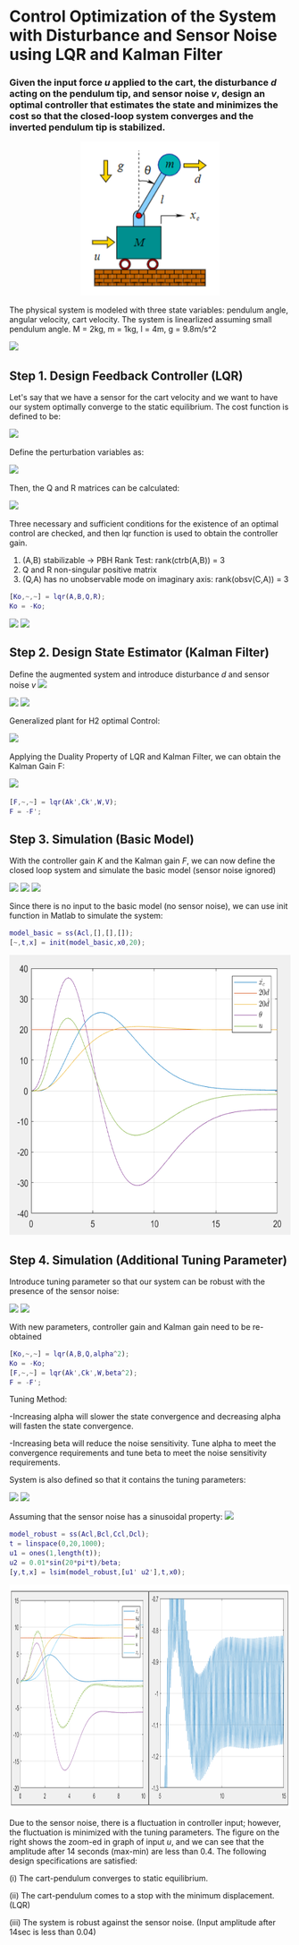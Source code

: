 # Control Optimization of the System with Disturbance and Sensor Noise using LQR and Kalman Filter

### Given the input force _u_ applied to the cart, the disturbance _d_ acting on the pendulum tip, and sensor noise _v_, design an optimal controller that estimates the state and minimizes the cost so that the closed-loop system converges and the inverted pendulum tip is stabilized.

<p align="center">
  <img 
    width="250"
    height="275"
    src="images/system_pic.PNG"
  >
</p>

The physical system is modeled with three state variables: pendulum angle, angular velocity, cart velocity. The system is linearlized assuming small pendulum angle.
M = 2kg, m = 1kg, l = 4m, g = 9.8m/s^2

<img src="https://latex.codecogs.com/svg.image?\large&space;{\color{Gray}&space;x&space;=&space;\begin{bmatrix}&space;\theta\\\dot{\theta}\\\dot{x_c}&space;\end{bmatrix},&space;\dot{x}&space;=&space;Ax&plus;Bu&plus;Ld,&space;A&space;=&space;\begin{bmatrix}&space;0&space;&&space;1&space;&&space;0&space;\\&space;\frac{(M&plus;m)g}{Ml}&space;&&space;0&space;&&space;0&space;\\&space;\frac{-mg}{M}&0&0\end{bmatrix},&space;B&space;=&space;\begin{bmatrix}&space;0\\\frac{-1}{Ml}\\\frac{1}{M}\end{bmatrix},&space;L&space;=&space;\begin{bmatrix}&space;0&space;\\&space;\frac{1}{ml}\\0\end{bmatrix}&space;}">

## Step 1. Design Feedback Controller (LQR)
Let's say that we have a sensor for the cart velocity and we want to have our system optimally converge to the static equilibrium. The cost function is defined to be:

<img src="https://latex.codecogs.com/svg.image?\large&space;{\color{Gray}&space;J&space;=\int_{0}^{\infty}&space;\dot{x_c}^2&space;&plus;&space;(u-u_o)^2&space;\&space;\&space;dt}">

Define the perturbation variables as:

<img src="https://latex.codecogs.com/svg.image?\large&space;{\color{Gray}&space;\xi&space;=&space;x-x_o,&space;\&space;\&space;\mu&space;=&space;u-u_o}">

Then, the Q and R matrices can be calculated:

<img src="https://latex.codecogs.com/svg.image?\large&space;{\color{Gray}&space;C&space;=&space;\begin{bmatrix}&space;0&&space;0&space;&1\end{bmatrix},&space;\&space;\&space;\&space;\dot{x_c}^2&space;=&space;\xi^TC^TC\xi,&space;\&space;\&space;\&space;&space;(u-u_o)^2&space;=&space;\mu^TR\mu,&space;\&space;\&space;\&space;Q&space;=&space;C^TC,&space;\&space;\&space;R&space;=&space;1}">

Three necessary and sufficient conditions for the existence of an optimal control are checked, and then lqr function is used to obtain the controller gain.

1. (A,B) stabilizable -> PBH Rank Test: rank(ctrb(A,B)) = 3
2. Q and R non-singular positive matrix
3. (Q,A) has no unobservable mode on imaginary axis: rank(obsv(C,A)) = 3

```Matlab
[Ko,~,~] = lqr(A,B,Q,R);
Ko = -Ko;
```

<img src="https://latex.codecogs.com/svg.image?\large&space;{\color{Gray}&space;\mu&space;=&space;K_o\xi&space;\rightarrow&space;u&space;=&space;K_ox&plus;K_1d}">

<img src="https://latex.codecogs.com/svg.image?\large&space;{\color{Gray}&space;K_o&space;=&space;\begin{bmatrix}&space;69.4076&space;&&space;37.5637&space;&&space;1.0000\end{bmatrix},&space;K_1&space;=&space;\begin{bmatrix}K_o&space;&-I\end{bmatrix}\begin{bmatrix}A&B\\C&0\end{bmatrix}^{-1}&space;\begin{bmatrix}L\\0\end{bmatrix}&space;=&space;6.0824}">

## Step 2. Design State Estimator (Kalman Filter)

Define the augmented system and introduce disturbance _d_ and sensor noise _v_
<img src="https://latex.codecogs.com/svg.image?\large&space;{\color{Gray}&space;\dot{\chi}&space;=&space;&space;\mathcal{A}\chi&plus;&space;\mathbb{B}u&space;&plus;&space;\mathcal{B}f,&space;\&space;\&space;\chi&space;=&space;\begin{bmatrix}&space;x\\d&space;\end{bmatrix},&space;\&space;\&space;\mathcal{A}=&space;\begin{bmatrix}&space;A&space;&&space;L&space;\\&space;0&space;&&space;0&space;&space;\end{bmatrix},&space;\&space;\&space;&space;\mathbb{B}&space;=&space;\begin{bmatrix}&space;B\\0&space;\end{bmatrix},&space;\&space;\&space;\mathcal{B}&space;=&space;\begin{bmatrix}&space;0\\I&space;\end{bmatrix},&space;\&space;\&space;&space;f&space;=&space;d_o\delta(t)}">

<img src="https://latex.codecogs.com/svg.image?\large&space;{\color{Gray}{\dot{\hat{\chi}}&space;=&space;&space;\mathcal{A}\hat{\chi}&plus;&space;\mathbb{B}u&plus;F(\mathcal{C}\hat{\chi}-y),&space;\&space;\&space;\&space;y=&space;\mathcal{C}\chi&plus;v}}">

<img src="https://latex.codecogs.com/svg.image?\large&space;{\color{Gray}{\dot{e}&space;=&space;\dot{\chi}-\dot{\hat{\chi}}&space;=&space;\mathcal{A}e&plus;\mathcal{B}f&plus;\underbrace{F(\underbrace{\mathcal{C}e&plus;v)}_\text{$\eta$}}_\text{$u$},&space;\&space;\&space;\&space;\&space;z&space;=&space;e}}">

Generalized plant for H2 optimal Control:

<img src="https://latex.codecogs.com/svg.image?\large&space;{\color{Gray}{\begin{bmatrix}&space;\dot{e}\\z\\&space;\eta&space;\end{bmatrix}&space;=&space;\begin{bmatrix}&space;&space;&space;\mathcal{A}&space;&&space;\mathcal{B}&space;&&space;0&space;&&space;I&space;\\&space;&space;&space;I&space;&&space;0&space;&&space;0&space;&&space;0&space;\\&space;&space;&space;\mathcal{C}&space;&&space;0&space;&&space;I&&space;0&space;\end{bmatrix}&space;\begin{bmatrix}&space;e\\f\\v\\u\end{bmatrix}&space;}">

Applying the Duality Property of LQR and Kalman Filter, we can obtain the Kalman Gain F:

<img src="https://latex.codecogs.com/svg.image?\large&space;{\color{Gray}{W&space;=&space;\mathcal{B}\mathcal{B}^T&space;\geq&space;0,&space;\&space;\&space;V&space;=&space;I&space;>0&space;}">

```Matlab
[F,~,~] = lqr(Ak',Ck',W,V);
F = -F';
```

## Step 3. Simulation (Basic Model)

With the controller gain _K_ and the Kalman gain _F_, we can now define the closed loop system and simulate the basic model (sensor noise ignored)

<img src="https://latex.codecogs.com/svg.image?\large&space;{\color{Gray}{u&space;=&space;K\hat{\chi},&space;\&space;\&space;\dot{\chi}&space;=&space;&space;\mathcal{A}\chi&plus;&space;\mathbb{B}u&space;&plus;&space;\mathcal{B}f,&space;\&space;\&space;\dot{\hat{\chi}}&space;=&space;&space;\mathcal{A}\hat{\chi}&plus;&space;\mathbb{B}u&plus;F(\mathcal{C}\hat{\chi}-y)&space;}">

<img src="https://latex.codecogs.com/svg.image?\large&space;{\color{Gray}{\begin{bmatrix}\dot{\chi}\\\dot{\hat{\chi}}\\y\end{bmatrix}&space;=&space;\begin{bmatrix}&space;&space;&space;\mathcal{A}&space;&&space;\mathbb{B}K&space;&&space;\mathcal{B}&space;&&space;0&space;\\&space;&space;&space;-F\mathcal{C}&space;&&space;\mathcal{A}&plus;\mathbb{B}K&plus;F\mathcal{C}&space;&&space;0&space;&&space;-F&space;\\&space;&space;&space;\mathcal{C}&space;&&space;0&space;&&space;0&&space;I\end{bmatrix}&space;\begin{bmatrix}\chi\\\hat{\chi}\\f\\v\end{bmatrix}&space;}">

<img src="https://latex.codecogs.com/svg.image?\large&space;{\color{Gray}{A_{cl}&space;=&space;\begin{bmatrix}\mathcal{A}&space;&&space;\mathbb{B}K\\-F\mathcal{C}&space;&&space;\mathcal{A}&plus;\mathbb{B}K&plus;F\mathcal{C}\end{bmatrix},&space;\&space;\&space;\chi(0)&space;=&space;\begin{bmatrix}0\\0\\0\\1\end{bmatrix},&space;\&space;\&space;&space;\hat{\chi}(0)=\begin{bmatrix}0\\0\\0\\0\end{bmatrix}&space;}">

Since there is no input to the basic model (no sensor noise), we can use init function in Matlab to simulate the system:

```Matlab
model_basic = ss(Acl,[],[],[]);
[~,t,x] = init(model_basic,x0,20);
```

<p align="center">
  <img 
    width="700"
    height="500"
    src="images/basic_design.PNG"
  >
</p>

## Step 4. Simulation (Additional Tuning Parameter)
Introduce tuning parameter so that our system can be robust with the presence of the sensor noise:

<img src="https://latex.codecogs.com/svg.image?\large&space;{\color{Gray}{u&space;\rightarrow&space;\alpha&space;u,&space;\&space;\&space;\&space;v&space;\rightarrow&space;v/\beta&space;}">
<img src="https://latex.codecogs.com/svg.image?\large&space;{\color{Gray}{R=I&space;\rightarrow&space;\alpha^2,&space;\&space;\&space;V&space;=&space;I&space;\rightarrow&space;\beta^2}">

With new parameters, controller gain and Kalman gain need to be re-obtained

```Matlab
[Ko,~,~] = lqr(A,B,Q,alpha^2);
Ko = -Ko;
[F,~,~] = lqr(Ak',Ck',W,beta^2);
F = -F';
```
Tuning Method: 

-Increasing alpha will slower the state convergence and decreasing alpha will fasten the state convergence.

-Increasing beta will reduce the noise sensitivity. Tune alpha to meet the convergence requirements and tune beta to meet the noise sensitivity requirements.

System is also defined so that it contains the tuning parameters:

<img src="https://latex.codecogs.com/svg.image?\large&space;{\color{Gray}{\begin{bmatrix}\dot{x}\\\dot{\hat{\chi}}\\z1&space;\triangleq&space;\dot{x_c}\\z2&space;\triangleq&space;\alpha&space;u\end{bmatrix}&space;=&space;\begin{bmatrix}&space;&space;&space;A&space;&&space;BK&space;&&space;L&space;&&space;0&space;\\&space;&space;&space;-FC&space;&&space;\mathcal{A}&plus;\mathbb{B}K&plus;F\mathcal{C}&space;&&space;0&space;&&space;-\beta&space;F&space;\\&space;&space;&space;C&space;&&space;0&space;&&space;0&&space;0\\&space;&space;&space;0&space;&&space;\alpha&space;K&space;&&space;0&space;&&space;0\end{bmatrix}\begin{bmatrix}x\\&space;\chi\\\begin{pmatrix}d\\v/\beta\end{pmatrix}\end{bmatrix}}">
<img src="https://latex.codecogs.com/svg.image?\large&space;{\color{Gray}{A_{cl}&space;=&space;\begin{bmatrix}A&space;&&space;BK\\-FC&space;&&space;\mathcal{A}&plus;\mathbb{B}K&plus;F\mathcal{C}\end{bmatrix},&space;\&space;\&space;B_{cl}&space;=&space;\begin{bmatrix}&space;L&space;&&space;0\\&space;0&space;&&space;-\beta&space;F\end{bmatrix},&space;\&space;\&space;C_{cl}&space;=&space;\begin{bmatrix}C&space;&&space;0\\&space;0&space;&&space;\alpha&space;K\end{bmatrix},&space;\&space;\&space;D_{cl}&space;=&space;\begin{bmatrix}0&&space;0\\0&0\end{bmatrix}}">

Assuming that the sensor noise has a sinusoidal property:
<img src="https://latex.codecogs.com/svg.image?\large&space;{\color{Gray}{x_c(0)=0,\&space;\&space;x(0)=0,\&space;\&space;\hat{\chi}(0)=0,\&space;\&space;d(t)=1,&space;\&space;\&space;v(t)/\beta=0.01sin(20\pi&space;t)/\beta}">

```Matlab
model_robust = ss(Acl,Bcl,Ccl,Dcl);
t = linspace(0,20,1000);
u1 = ones(1,length(t));
u2 = 0.01*sin(20*pi*t)/beta;
[y,t,x] = lsim(model_robust,[u1' u2'],t,x0);
```
<p align="center">
  <img 
    width="900"
    height="400"
    src="images/design_tuning.PNG"
  >
</p>

Due to the sensor noise, there is a fluctuation in controller input; however, the fluctuation is minimized with the tuning parameters. The figure on the right shows the zoom-ed in graph of input _u_, and we can see that the amplitude after 14 seconds (max-min) are less than 0.4. The following design specifications are satisfied:

(i) The cart-pendulum converges to static equilibrium.

(ii) The cart-pendulum comes to a stop with the minimum displacement. (LQR)

(iii) The system is robust against the sensor noise. (Input amplitude after 14sec is less than 0.04)


